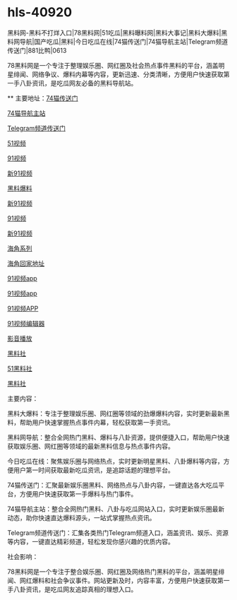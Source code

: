 # hls-40920
黑料网-黑料不打烊入口|78黑料网|51吃瓜|黑料曝料网|黑料大事记|黑料大爆料|黑料网导航|国产吃瓜|黑料|今日吃瓜在线|74猫传送门|74猫导航主站|Telegram频道传送门|881比鸭|0613

78黑料网是一个专注于整理娱乐圈、网红圈及社会热点事件黑料的平台，涵盖明星绯闻、网络争议、爆料内幕等内容，更新迅速、分类清晰，方便用户快速获取第一手八卦资讯，是吃瓜网友必备的黑料导航站。

** 主要地址：<a href="https://74mao.com/">74猫传送门</a>

<a href="https://74mao.com/">74猫导航主站</a>

<a href="https://74mao.com/">Telegram频道传送门</a>

<a href="https://hj-107.pages.dev/">51视频</a>

<a href="https://hj-140.pages.dev/">91视频</a>

<a href="https://hj-142.pages.dev/">新91视频</a>

<a href="https://hj-143.pages.dev/">黑料爆料</a>

<a href="https://hj-145.pages.dev/">新91视频</a>

<a href="https://hj-149.pages.dev/">91视频</a>

<a href="https://hj-152.pages.dev/">新91视频</a>

<a href="https://hj-156.pages.dev/">海角系列</a>

<a href="https://hj-161.pages.dev/">海角回家地址</a>

<a href="https://hj-162.pages.dev/">91视频app</a>

<a href="https://hj-167.pages.dev/">91视频app</a>

<a href="https://hj-170.pages.dev/">91视频APP</a>

<a href="https://hj-175.pages.dev/">91视频编辑器</a>

<a href="https://hj-177.pages.dev/">影音播放</a>

<a href="https://hls-15.pages.dev/">黑料社</a>

<a href="https://hls-17.pages.dev/">51黑料社</a>

<a href="https://hls-19.pages.dev/">黑料社</a>

主要内容：

黑料大爆料：专注于整理娱乐圈、网红圈等领域的劲爆爆料内容，实时更新最新黑料，帮助用户快速掌握热点事件内幕，轻松获取第一手资讯。

黑料网导航：整合全网热门黑料、爆料与八卦资源，提供便捷入口，帮助用户快速获取娱乐圈、网红圈等领域的最新黑料信息与热点事件内容。

今日吃瓜在线：聚焦娱乐圈与网络热点，实时更新明星黑料、八卦爆料等内容，方便用户第一时间获取最新吃瓜资讯，是追踪话题的理想平台。

74猫传送门：汇聚最新娱乐圈黑料、网络热点与八卦内容，一键直达各大吃瓜平台，方便用户快速获取第一手爆料与热门事件。

74猫导航主站：整合全网热门黑料、八卦与吃瓜网站入口，实时更新娱乐圈最新动态，助你快速直达爆料源头，一站式掌握热点资讯。

Telegram频道传送门：汇集各类热门Telegram频道入口，涵盖资讯、娱乐、资源等内容，一键直达精彩频道，轻松发现你感兴趣的优质内容。

社会影响：

78黑料网是一个专注于整合娱乐圈、网红圈及网络热门黑料的平台，涵盖明星绯闻、网红爆料和社会争议事件。网站更新及时，内容丰富，方便用户快速获取第一手八卦资讯，是吃瓜网友追踪真相的理想入口。
